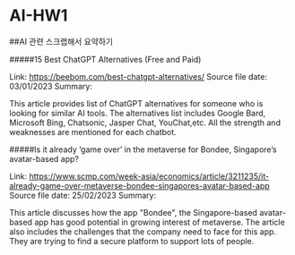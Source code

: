 # AI-HW1
##AI 관련 스크랩해서 요약하기


#####15 Best ChatGPT Alternatives (Free and Paid)

Link: https://beebom.com/best-chatgpt-alternatives/
Source file date: 03/01/2023
Summary: 


This article provides list of ChatGPT alternatives for someone who is looking for similar AI tools. 
The alternatives list includes Google Bard, Microsoft Bing, Chatsonic, Jasper Chat, YouChat,etc. 
All the strength and weaknesses are mentioned for each chatbot.


#####Is it already ‘game over’ in the metaverse for Bondee, Singapore’s avatar-based app?

Link: https://www.scmp.com/week-asia/economics/article/3211235/it-already-game-over-metaverse-bondee-singapores-avatar-based-app
Source file date: 25/02/2023
Summary: 

This article discusses how the app "Bondee", the Singapore-based avatar-based app has good potential in growing interest of metaverse. 
The article also includes the challenges that the company need to face for this app. They are trying to find a secure platform to support lots of people.
